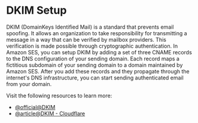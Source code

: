 # DKIM Setup

DKIM (DomainKeys Identified Mail) is a standard that prevents email spoofing. It allows an organization to take responsibility for transmitting a message in a way that can be verified by mailbox providers. This verification is made possible through cryptographic authentication. In Amazon SES, you can setup DKIM by adding a set of three CNAME records to the DNS configuration of your sending domain. Each record maps a fictitious subdomain of your sending domain to a domain maintained by Amazon SES. After you add these records and they propagate through the internet's DNS infrastructure, you can start sending authenticated email from your domain.

Visit the following resources to learn more:

- [@official@DKIM](https://dkim.org/)
- [@article@DKIM - Cloudflare](https://www.cloudflare.com/learning/email-security/dmarc-dkim-spf/)
